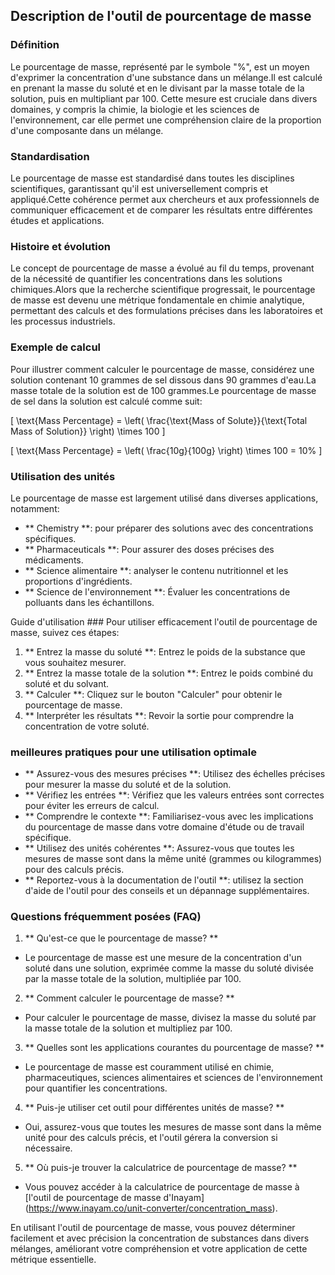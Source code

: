## Description de l'outil de pourcentage de masse

### Définition
Le pourcentage de masse, représenté par le symbole "%", est un moyen d'exprimer la concentration d'une substance dans un mélange.Il est calculé en prenant la masse du soluté et en le divisant par la masse totale de la solution, puis en multipliant par 100. Cette mesure est cruciale dans divers domaines, y compris la chimie, la biologie et les sciences de l'environnement, car elle permet une compréhension claire de la proportion d'une composante dans un mélange.

### Standardisation
Le pourcentage de masse est standardisé dans toutes les disciplines scientifiques, garantissant qu'il est universellement compris et appliqué.Cette cohérence permet aux chercheurs et aux professionnels de communiquer efficacement et de comparer les résultats entre différentes études et applications.

### Histoire et évolution
Le concept de pourcentage de masse a évolué au fil du temps, provenant de la nécessité de quantifier les concentrations dans les solutions chimiques.Alors que la recherche scientifique progressait, le pourcentage de masse est devenu une métrique fondamentale en chimie analytique, permettant des calculs et des formulations précises dans les laboratoires et les processus industriels.

### Exemple de calcul
Pour illustrer comment calculer le pourcentage de masse, considérez une solution contenant 10 grammes de sel dissous dans 90 grammes d'eau.La masse totale de la solution est de 100 grammes.Le pourcentage de masse de sel dans la solution est calculé comme suit:

\[ \text{Mass Percentage} = \left( \frac{\text{Mass of Solute}}{\text{Total Mass of Solution}} \right) \times 100 \]

\[ \text{Mass Percentage} = \left( \frac{10g}{100g} \right) \times 100 = 10\% \]

### Utilisation des unités
Le pourcentage de masse est largement utilisé dans diverses applications, notamment:
- ** Chemistry **: pour préparer des solutions avec des concentrations spécifiques.
- ** Pharmaceuticals **: Pour assurer des doses précises des médicaments.
- ** Science alimentaire **: analyser le contenu nutritionnel et les proportions d'ingrédients.
- ** Science de l'environnement **: Évaluer les concentrations de polluants dans les échantillons.

Guide d'utilisation ###
Pour utiliser efficacement l'outil de pourcentage de masse, suivez ces étapes:
1. ** Entrez la masse du soluté **: Entrez le poids de la substance que vous souhaitez mesurer.
2. ** Entrez la masse totale de la solution **: Entrez le poids combiné du soluté et du solvant.
3. ** Calculer **: Cliquez sur le bouton "Calculer" pour obtenir le pourcentage de masse.
4. ** Interpréter les résultats **: Revoir la sortie pour comprendre la concentration de votre soluté.

### meilleures pratiques pour une utilisation optimale
- ** Assurez-vous des mesures précises **: Utilisez des échelles précises pour mesurer la masse du soluté et de la solution.
- ** Vérifiez les entrées **: Vérifiez que les valeurs entrées sont correctes pour éviter les erreurs de calcul.
- ** Comprendre le contexte **: Familiarisez-vous avec les implications du pourcentage de masse dans votre domaine d'étude ou de travail spécifique.
- ** Utilisez des unités cohérentes **: Assurez-vous que toutes les mesures de masse sont dans la même unité (grammes ou kilogrammes) pour des calculs précis.
- ** Reportez-vous à la documentation de l'outil **: utilisez la section d'aide de l'outil pour des conseils et un dépannage supplémentaires.

### Questions fréquemment posées (FAQ)

1. ** Qu'est-ce que le pourcentage de masse? **
- Le pourcentage de masse est une mesure de la concentration d'un soluté dans une solution, exprimée comme la masse du soluté divisée par la masse totale de la solution, multipliée par 100.

2. ** Comment calculer le pourcentage de masse? **
- Pour calculer le pourcentage de masse, divisez la masse du soluté par la masse totale de la solution et multipliez par 100.

3. ** Quelles sont les applications courantes du pourcentage de masse? **
- Le pourcentage de masse est couramment utilisé en chimie, pharmaceutiques, sciences alimentaires et sciences de l'environnement pour quantifier les concentrations.

4. ** Puis-je utiliser cet outil pour différentes unités de masse? **
- Oui, assurez-vous que toutes les mesures de masse sont dans la même unité pour des calculs précis, et l'outil gérera la conversion si nécessaire.

5. ** Où puis-je trouver la calculatrice de pourcentage de masse? **
- Vous pouvez accéder à la calculatrice de pourcentage de masse à [l'outil de pourcentage de masse d'Inayam] (https://www.inayam.co/unit-converter/concentration_mass).

En utilisant l'outil de pourcentage de masse, vous pouvez déterminer facilement et avec précision la concentration de substances dans divers mélanges, améliorant votre compréhension et votre application de cette métrique essentielle.